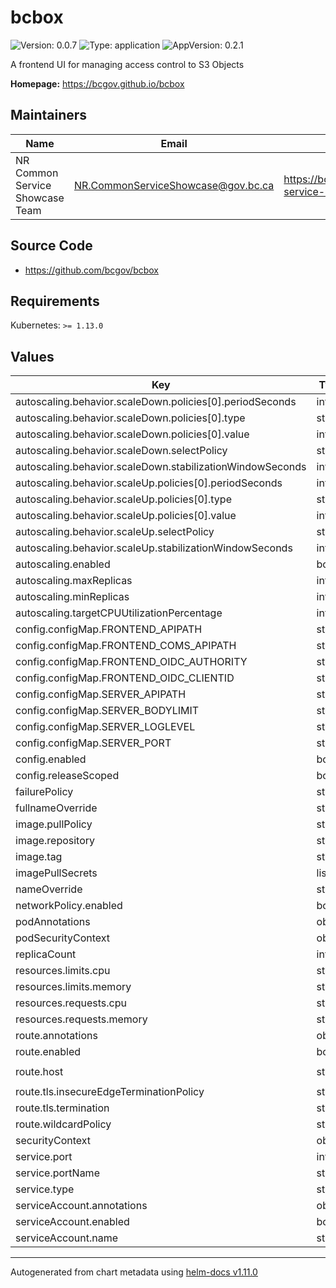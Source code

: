 # bcbox

![Version: 0.0.7](https://img.shields.io/badge/Version-0.0.7-informational?style=flat-square) ![Type: application](https://img.shields.io/badge/Type-application-informational?style=flat-square) ![AppVersion: 0.2.1](https://img.shields.io/badge/AppVersion-0.2.1-informational?style=flat-square)

A frontend UI for managing access control to S3 Objects

**Homepage:** <https://bcgov.github.io/bcbox>

## Maintainers

| Name | Email | Url |
| ---- | ------ | --- |
| NR Common Service Showcase Team | <NR.CommonServiceShowcase@gov.bc.ca> | <https://bcgov.github.io/common-service-showcase/team.html> |

## Source Code

* <https://github.com/bcgov/bcbox>

## Requirements

Kubernetes: `>= 1.13.0`

## Values

| Key | Type | Default | Description |
|-----|------|---------|-------------|
| autoscaling.behavior.scaleDown.policies[0].periodSeconds | int | `120` |  |
| autoscaling.behavior.scaleDown.policies[0].type | string | `"Pods"` |  |
| autoscaling.behavior.scaleDown.policies[0].value | int | `1` |  |
| autoscaling.behavior.scaleDown.selectPolicy | string | `"Max"` |  |
| autoscaling.behavior.scaleDown.stabilizationWindowSeconds | int | `120` |  |
| autoscaling.behavior.scaleUp.policies[0].periodSeconds | int | `30` |  |
| autoscaling.behavior.scaleUp.policies[0].type | string | `"Pods"` |  |
| autoscaling.behavior.scaleUp.policies[0].value | int | `2` |  |
| autoscaling.behavior.scaleUp.selectPolicy | string | `"Max"` |  |
| autoscaling.behavior.scaleUp.stabilizationWindowSeconds | int | `0` |  |
| autoscaling.enabled | bool | `false` |  |
| autoscaling.maxReplicas | int | `16` |  |
| autoscaling.minReplicas | int | `2` |  |
| autoscaling.targetCPUUtilizationPercentage | int | `80` |  |
| config.configMap.FRONTEND_APIPATH | string | `"api/v1"` |  |
| config.configMap.FRONTEND_COMS_APIPATH | string | `nil` |  |
| config.configMap.FRONTEND_OIDC_AUTHORITY | string | `nil` |  |
| config.configMap.FRONTEND_OIDC_CLIENTID | string | `nil` |  |
| config.configMap.SERVER_APIPATH | string | `"/api/v1"` |  |
| config.configMap.SERVER_BODYLIMIT | string | `"30mb"` |  |
| config.configMap.SERVER_LOGLEVEL | string | `"http"` |  |
| config.configMap.SERVER_PORT | string | `"8080"` |  |
| config.enabled | bool | `false` |  |
| config.releaseScoped | bool | `false` |  |
| failurePolicy | string | `"Retry"` |  |
| fullnameOverride | string | `nil` |  |
| image.pullPolicy | string | `"IfNotPresent"` |  |
| image.repository | string | `"ghcr.io/bcgov"` |  |
| image.tag | string | `nil` |  |
| imagePullSecrets | list | `[]` |  |
| nameOverride | string | `nil` |  |
| networkPolicy.enabled | bool | `true` |  |
| podAnnotations | object | `{}` |  |
| podSecurityContext | object | `{}` |  |
| replicaCount | int | `2` |  |
| resources.limits.cpu | string | `"200m"` |  |
| resources.limits.memory | string | `"256Mi"` |  |
| resources.requests.cpu | string | `"10m"` |  |
| resources.requests.memory | string | `"128Mi"` |  |
| route.annotations | object | `{}` |  |
| route.enabled | bool | `true` |  |
| route.host | string | `"chart-example.local"` |  |
| route.tls.insecureEdgeTerminationPolicy | string | `"Redirect"` |  |
| route.tls.termination | string | `"edge"` |  |
| route.wildcardPolicy | string | `"None"` |  |
| securityContext | object | `{}` |  |
| service.port | int | `8080` |  |
| service.portName | string | `"http"` |  |
| service.type | string | `"ClusterIP"` |  |
| serviceAccount.annotations | object | `{}` |  |
| serviceAccount.enabled | bool | `false` |  |
| serviceAccount.name | string | `nil` |  |

----------------------------------------------
Autogenerated from chart metadata using [helm-docs v1.11.0](https://github.com/norwoodj/helm-docs/releases/v1.11.0)
